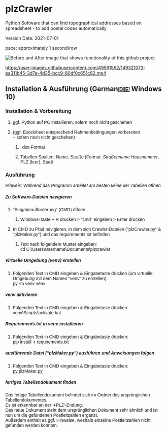 # plzCrawler
Python Software that can find topographical addresses based on spreadsheet - to add postal codes automatically

Version Date: 2021-07-01

pace: approximately 1 second/row

![Before and After image that shows functionality of this github project](https://github.com/Sammeeey/plzCrawler/blob/main/example_images/BeforeAfterSpreadsheet.png?raw=true)

https://user-images.githubusercontent.com/49591562/149321073-ea311b45-3d7a-4d35-bcc9-80df0c651c82.mp4

## Installation & Ausführung (German🇩🇪 Windows 10)

### <a name="__RefHeading___Toc104_1789371751"></a><span style="font-family: Calibri, sans-serif;">Installation & Vorbereitung</span>

1.  <span style="font-family: Calibri, sans-serif;">ggf. Python auf PC installieren, sofern noch nicht geschehen</span>

2.  <span style="font-family: Calibri, sans-serif;">(ggf. Excelsheet entsprechend Rahmenbedingungen vorbereiten  
    – sofern noch nicht geschehen)</span>

    1.  <span style="font-family: Calibri, sans-serif;">.xlsx-Format</span>

    2.  <span style="font-family: Calibri, sans-serif;">Tabellen-Spalten: Name, Straße (Format: _<span style="font-weight: normal;">Straßenname Hausnummer</span>_, PLZ (leer), Stadt</span>

### <span style="font-family: Calibri, sans-serif;">Ausführung</span>

<span style="font-family: Calibri, sans-serif;">_Hinweis: Während das Programm arbeitet_ _am besten_ _keine der Tabellen öffnen_</span>

##### <span style="font-family: Calibri, sans-serif;">Zu Software-Dateien navigieren</span>

1.  <span style="font-family: Calibri, sans-serif;">"Eingabeaufforderung" (CMD) öffnen</span>

    1.  <span style="font-family: Calibri, sans-serif;">Windows-Taste + R drücken > "cmd" eingeben > Enter drücken</span>

2.  <span style="font-family: Calibri, sans-serif;">In CMD zu Pfad navigieren, in dem sich Crawler-Dateien ("plzCrawler.py" & "plzMaker.py") und das requirements.txt befinden</span>
    1. <span style="font-family: Calibri, sans-serif;">Text nach folgendem Muster eingeben:  
        cd C:\Users\Username\Documents\plzcrawler</span>

##### <span style="font-family: Calibri, sans-serif;">Virtuelle Umgebung (venv) erstellen</span>

1.  <span style="font-family: Calibri, sans-serif;">Folgenden Text in CMD eingeben & Eingabetaste drücken (um virtuelle Umgebung mit dem Namen "venv" zu erstellen):  
    py -m venv venv</span>
    
##### <span style="font-family: Calibri, sans-serif;">venv aktivieren</span>

1.  <span style="font-family: Calibri, sans-serif;">Folgenden Text in CMD eingeben & Eingabetaste drücken:  
    venv\Scripts\activate.bat</span>

##### <span style="font-family: Calibri, sans-serif;">**Requirements.txt in venv installieren**</span>

1.  <span style="font-family: Calibri, sans-serif;">Folgenden Text in CMD eingeben & Eingabetaste drücken:  
    pip install -r requirements.txt</span>

##### <span style="font-family: Calibri, sans-serif;">ausführende Datei ("plzMaker.py") ausführen und Anweisungen folgen</span>

1.  <span style="font-family: Calibri, sans-serif;"><span style="text-decoration: none;">Folgenden Text in CMD eingeben & Eingabetaste drücken:  
    </span>py plzMaker.py</span>

##### <span style="font-family: Calibri, sans-serif;">fertiges Tabellendokument finden</span>

<span style="font-family: Calibri, sans-serif;">Das fertige Tabellendokument befindet sich im Ordner des ursprünglichen Tabellendokumentes.  
Es ist erkennbar an der '+PLZ'-Endung.  
Das neue Dokument sieht dem ursprünglichen Dokument sehr ähnlich und ist nun um die gefundenen Postleitzahlen ergänzt.  
Außerdem enthält es ggf. Hinweise, weshalb einzelne Postleitzahlen nicht gefunden werden konnten.</span>
